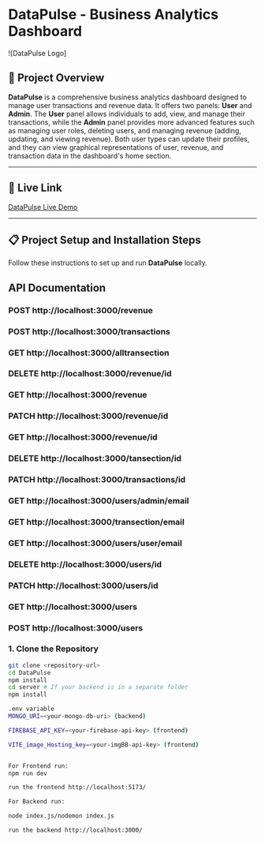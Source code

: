 # DataPulse - Business Analytics Dashboard

![DataPulse Logo]

## :rocket: Project Overview

**DataPulse** is a comprehensive business analytics dashboard designed to manage user transactions and revenue data. It offers two panels: **User** and **Admin**. The **User** panel allows individuals to add, view, and manage their transactions, while the **Admin** panel provides more advanced features such as managing user roles, deleting users, and managing revenue (adding, updating, and viewing revenue). Both user types can update their profiles, and they can view graphical representations of user, revenue, and transaction data in the dashboard's home section.

---

## :link: Live Link

[DataPulse Live Demo](https://melodious-treacle-a31ff2.netlify.app/) 

---

## :clipboard: Project Setup and Installation Steps

Follow these instructions to set up and run **DataPulse** locally.


##  API Documentation

  ### POST   http://localhost:3000/revenue
  ### POST   http://localhost:3000/transactions
  ### GET    http://localhost:3000/alltransection
  ### DELETE http://localhost:3000/revenue/id
  ### GET    http://localhost:3000/revenue
  ### PATCH  http://localhost:3000/revenue/id
  ### GET    http://localhost:3000/revenue/id
  ### DELETE http://localhost:3000/tansection/id
  ### PATCH  http://localhost:3000/transactions/id
  ### GET    http://localhost:3000/users/admin/email
  ### GET    http://localhost:3000/transection/email
  ### GET    http://localhost:3000/users/user/email
  ### DELETE http://localhost:3000/users/id
  ### PATCH  http://localhost:3000/users/id
  ### GET    http://localhost:3000/users
  ### POST   http://localhost:3000/users
 


  


### 1. Clone the Repository
```bash
git clone <repository-url>
cd DataPulse
npm install
cd server # If your backend is in a separate folder
npm install

.env variable
MONGO_URI=<your-mongo-db-uri> (backend)

FIREBASE_API_KEY=<your-firebase-api-key> (frontend)

VITE_image_Hosting_key=<your-imgBB-api-key> (frontend)


For Frontend run:
npm run dev 

run the frontend http://localhost:5173/

For Backend run:

node index.js/nodemon index.js

run the backend http://localhost:3000/
